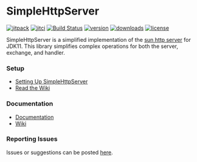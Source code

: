 # SimpleHttpServer
[![jitpack](https://jitpack.io/v/com.kttdevelopment/simplehttpserver.svg?style=flat-square)](https://jitpack.io/#com.kttdevelopment/simplehttpserver)
[![jitci](https://jitci.com/gh/Ktt-Development/simplehttpserver/svg?style=flat-square)](https://jitci.com/gh/Ktt-Development/simplehttpserver)
[![Build Status](https://travis-ci.org/Ktt-Development/simplehttpserver.svg?branch=master)](https://travis-ci.org/Ktt-Development/simplehttpserver)
[![version](https://img.shields.io/github/v/release/ktt-development/simplehttpserver?color=44cc11&include_prereleases&style=flat-square)](https://github.com/Ktt-Development/simplehttpserver/releases)
[![downloads](https://img.shields.io/github/downloads/ktt-development/simplehttpserver/total?color=ff5555&style=flat-square)](https://github.com/Ktt-Development/simplehttpserver/releases)
[![license](https://img.shields.io/github/license/Ktt-Development/simplehttpserver?color=ff5555&style=flat-square)](https://www.gnu.org/licenses/old-licenses/gpl-2.0.en.html)

SimpleHttpServer is a simplified implementation of the [sun http server](https://docs.oracle.com/en/java/javase/11/docs/api/jdk.httpserver/com/sun/net/httpserver/package-summary.html) for JDK11. This library simplifies complex operations for both the server, exchange, and handler.

### Setup
- [Setting Up SimpleHttpServer](https://github.com/Ktt-Development/simplehttpserver/wiki/setup)
- [Read the Wiki](https://github.com/Ktt-Development/simplehttpserver/wiki)

### Documentation
- [Documentation](https://docs.kttdevelopment.com/simplehttpserver)
- [Wiki](https://wiki.kttdevelopment.com/simplehttpserver)

### Reporting Issues
Issues or suggestions can be posted [here](https://github.com/Ktt-Development/simplehttpserver/issues).
